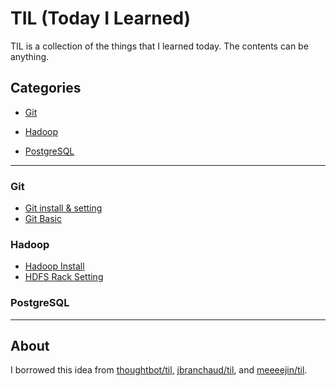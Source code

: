 # TIL (Today I Learned)

TIL is a collection of the things that I learned today. The contents can be anything.



## Categories

* [Git](#Git)

* [Hadoop](#Hadoop)

* [PostgreSQL](#PostgreSQL)



---

### Git
* [Git install & setting](Git/Git_InstallAndSetting.md)
* [Git Basic](Git/Git_basic.md)




### Hadoop

- [Hadoop Install](Hadoop/hadoop_install.md)
- [HDFS Rack Setting](hdfs_rack_setting.md)




### PostgreSQL



---

## About

I borrowed this idea from [thoughtbot/til,](https://github.com/thoughtbot/til) [jbranchaud/til](https://github.com/jbranchaud/til), and [meeeejin/til](https://github.com/meeeejin/til).
